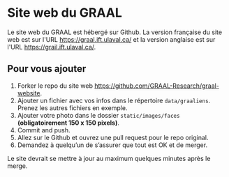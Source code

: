 # Site web du GRAAL

Le site web du GRAAL est hébergé sur Github. La version française du site web est sur l'URL https://graal.ift.ulaval.ca/ et la version anglaise est sur l'URL https://grail.ift.ulaval.ca/.

## Pour vous ajouter

1. Forker le repo du site web https://github.com/GRAAL-Research/graal-website.
2. Ajouter un fichier avec vos infos dans le répertoire `data/graaliens`. Prenez les autres fichiers en exemple.
3. Ajouter votre photo dans le dossier `static/images/faces` **(obligatoirement 150 x 150 pixels)**.
4. Commit and push.
5. Allez sur le Github et ouvrez une pull request pour le repo original.
6. Demandez à quelqu’un de s’assurer que tout est OK et de merger.

Le site devrait se mettre à jour au maximum quelques minutes après le merge.
